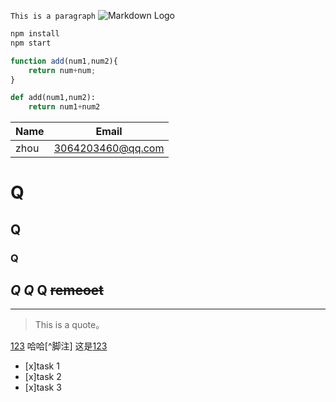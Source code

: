 `This is a paragraph`
![Markdown Logo](http://pic.ntimg.cn/file/20141125/7487939_203231106000_2.jpg)
```Bash
npm install
npm start
```
```javascript
function add(num1,num2){
    return num+num;
}
```
```python
def add(num1,num2):
    return num1+num2
```
| Name | Email           |
|------|-----------------|      
|zhou  |3064203460@qq.com|    
 
# Q
## Q
### Q
_Q_
*Q*
**Q**
~~remeoet~~
---
___
> This is a quote。

[//]:# (haha ,我是注释)
[123](https://baike.baidu.com/item/%E6%9C%BA%E5%99%A8%E5%AD%A6%E4%B9%A0/217599)
哈哈[^脚注]
这是[123][1]

[1]:https://baike.baidu.com/item/%E6%9C%BA%E5%99%A8%E5%AD%A6%E4%B9%A0/217599 "李秋阳"
[//]:# (Task Lists)
* [x]task 1
* [x]task 2
* [x]task 3
